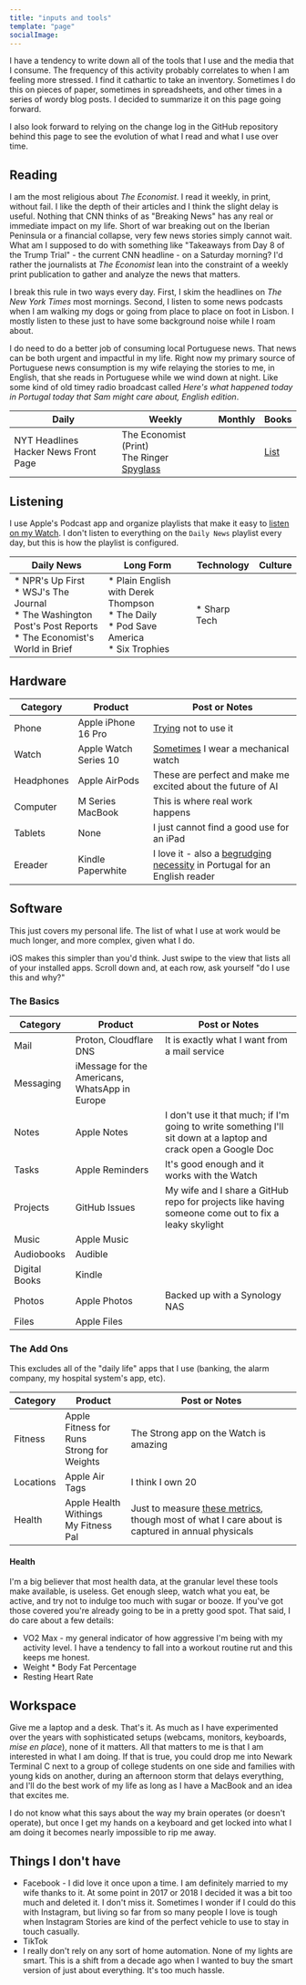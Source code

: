 ```yaml
---
title: "inputs and tools"
template: "page"
socialImage:
---
```


I have a tendency to write down all of the tools that I use and the media that I consume. The frequency of this activity probably correlates to when I am feeling more stressed. I find it cathartic to take an inventory. Sometimes I do this on pieces of paper, sometimes in spreadsheets, and other times in a series of wordy blog posts. I decided to summarize it on this page going forward.

I also look forward to relying on the change log in the GitHub repository behind this page to see the evolution of what I read and what I use over time.

## Reading

I am the most religious about _The Economist_. I read it weekly, in print, without fail. I like the depth of their articles and I think the slight delay is useful. Nothing that CNN thinks of as "Breaking News" has any real or immediate impact on my life. Short of war breaking out on the Iberian Peninsula or a financial collapse, very few news stories simply cannot wait. What am I supposed to do with something like "Takeaways from Day 8 of the Trump Trial" - the current CNN headline - on a Saturday morning? I'd rather the journalists at _The Economist_ lean into the constraint of a weekly print publication to gather and analyze the news that matters.

I break this rule in two ways every day. First, I skim the headlines on _The New York Times_ most mornings. Second, I listen to some news podcasts when I am walking my dogs or going from place to place on foot in Lisbon. I mostly listen to these just to have some background noise while I roam about.

I do need to do a better job of consuming local Portuguese news. That news can be both urgent and impactful in my life. Right now my primary source of Portuguese news consumption is my wife relaying the stories to me, in English, that she reads in Portuguese while we wind down at night. Like some kind of old timey radio broadcast called _Here's what happened today in Portugal today that Sam might care about, English edition_.

|Daily|Weekly|Monthly|Books|
|---|---|---|---|
|NYT Headlines <br> Hacker News Front Page|The Economist (Print) <br> The Ringer <br> [Spyglass](https://spyglass.org)||[List](https://blog.samrhea.com/category/reading)|

## Listening

I use Apple's Podcast app and organize playlists that make it easy to [listen on my Watch](https://blog.samrhea.com/posts/2024/phone-hour). I don't listen to everything on the `Daily News` playlist every day, but this is how the playlist is configured.

|Daily News|Long Form|Technology|Culture|
|---|---|---|---|
|* NPR's Up First <br> * WSJ's The Journal <br> * The Washington Post's Post Reports <br> * The Economist's World in Brief | * Plain English with Derek Thompson <br> * The Daily <br> * Pod Save America <br> * Six Trophies | * Sharp Tech ||

## Hardware

|Category|Product|Post or Notes|
|---|---|---|
|Phone|Apple iPhone 16 Pro|[Trying](https://blog.samrhea.com/posts/2024/phone-hour) not to use it|
|Watch|Apple Watch Series 10|[Sometimes](https://blog.samrhea.com/posts/2024/apple-mechanical-watch) I wear a mechanical watch|
|Headphones|Apple AirPods|These are perfect and make me excited about the future of AI|
|Computer|M Series MacBook|This is where real work happens|
|Tablets|None|I just cannot find a good use for an iPad|
|Ereader|Kindle Paperwhite|I love it - also a [begrudging necessity](https://blog.samrhea.com/posts/2023/kindle) in Portugal for an English reader|

## Software

This just covers my personal life. The list of what I use at work would be much longer, and more complex, given what I do.

iOS makes this simpler than you'd think. Just swipe to the view that lists all of your installed apps. Scroll down and, at each row, ask yourself "do I use this and why?"

### The Basics

|Category|Product|Post or Notes|
|---|---|---|
|Mail|Proton, Cloudflare DNS|It is exactly what I want from a mail service|
|Messaging|iMessage for the Americans, WhatsApp in Europe|
|Notes|Apple Notes|I don't use it that much; if I'm going to write something I'll sit down at a laptop and crack open a Google Doc|
|Tasks|Apple Reminders|It's good enough and it works with the Watch|
|Projects|GitHub Issues|My wife and I share a GitHub repo for projects like having someone come out to fix a leaky skylight|
|Music|Apple Music||
|Audiobooks|Audible||
|Digital Books|Kindle||
|Photos|Apple Photos|Backed up with a Synology NAS|
|Files|Apple Files||

### The Add Ons

This excludes all of the "daily life" apps that I use (banking, the alarm company, my hospital system's app, etc).

|Category|Product|Post or Notes|
|---|---|---|
|Fitness|Apple Fitness for Runs <br> Strong for Weights|The Strong app on the Watch is amazing|
|Locations|Apple Air Tags|I think I own 20|
|Health|Apple Health <br> Withings <br> My Fitness Pal|Just to measure [these metrics](https://blog.samrhea.com/posts/2024/nebuchadnezzar), though most of what I care about is captured in annual physicals|

#### Health

I'm a big believer that most health data, at the granular level these tools make available, is useless. Get enough sleep, watch what you eat, be active, and try not to indulge too much with sugar or booze. If you've got those covered you're already going to be in a pretty good spot. That said, I do care about a few details:

* VO2 Max - my general indicator of how aggressive I'm being with my activity level. I have a tendency to fall into a workout routine rut and this keeps me honest.
* Weight * Body Fat Percentage
* Resting Heart Rate

## Workspace

Give me a laptop and a desk. That's it. As much as I have experimented over the years with sophisticated setups (webcams, monitors, keyboards, _mise en place_), none of it matters. All that matters to me is that I am interested in what I am doing. If that is true, you could drop me into Newark Terminal C next to a group of college students on one side and families with young kids on another, during an afternoon storm that delays everything, and I'll do the best work of my life as long as I have a MacBook and an idea that excites me.

I do not know what this says about the way my brain operates (or doesn't operate), but once I get my hands on a keyboard and get locked into what I am doing it becomes nearly impossible to rip me away.

## Things I don't have

* Facebook - I did love it once upon a time. I am definitely married to my wife thanks to it. At some point in 2017 or 2018 I decided it was a bit too much and deleted it. I don't miss it. Sometimes I wonder if I could do this with Instagram, but living so far from so many people I love is tough when Instagram Stories are kind of the perfect vehicle to use to stay in touch casually.
* TikTok
* I really don't rely on any sort of home automation. None of my lights are smart. This is a shift from a decade ago when I wanted to buy the smart version of just about everything. It's too much hassle.
